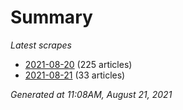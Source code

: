 # Summary
*Latest scrapes*
* [2021-08-20](https://github.com/nuuuwan/news_lk/blob/data/news_lk.2021-08-20.json) (225 articles)
* [2021-08-21](https://github.com/nuuuwan/news_lk/blob/data/news_lk.2021-08-21.json) (33 articles)

*Generated at 11:08AM, August 21, 2021*